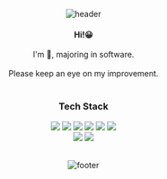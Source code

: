 <div align="center">
	
![header](https://capsule-render.vercel.app/api?type=waving&color=gradient&height=300&section=header&text=rineee&fontAlignY=40&fontSize=100&desc=Department_of_Software_Engineering&descAlignY=65&animation=twinkling)
	
  <h4>Hi!😀</h4>
  I'm 🥔,  majoring in software.
	<br /><br />
Please keep an eye on my improvement.
  <br /><br />
  <h3>Tech Stack</h3>
  <div class="stack">
    <a href="#"><img src="https://img.shields.io/badge/JavaScript-F7DF1E?style=flat&logo=JavaScript&logoColor=black"/></a>
  <a href="#"><img src="https://img.shields.io/badge/CSS-1572B6?style=flat&logo=CSS3&logoColor=white"/></a>
  <a href="#"><img src="https://img.shields.io/badge/Vue.js-4FC08D?style=flat&logo=vue-dot-js&logoColor=white"/></a>
  <a href="#"><img src="https://img.shields.io/badge/html-61DAFB?style=flat&logo=React&logoColor=white"/></a>
  <a href="#"><img src="https://img.shields.io/badge/Django-339933?style=flat&logo=node-dot-js&logoColor=white"/></a>
  <a href="#"><img src="https://img.shields.io/badge/Python-3766AB?style=flat&logo=Python&logoColor=white"/></a>
  <br />
  <a href="#"><img src="https://img.shields.io/badge/MySQL-4479A1?style=flat&logo=MySQL&logoColor=white"/></a>
  <a href="#"><img src="https://img.shields.io/badge/Git-F05032?style=flat&logo=Git&logoColor=white"/></a>
	</div>
 <br />

	

![footer](https://capsule-render.vercel.app/api?section=footer&type=waving&color=e2e4e3&height=130)
</div>
<!--
**rineeee/rineeee** is a ✨ _special_ ✨ repository because its `README.md` (this file) appears on your GitHub profile.

Here are some ideas to get you started:

- 🔭 I’m currently working on ...
- 🌱 I’m currently learning ...
- 👯 I’m looking to collaborate on ...
- 🤔 I’m looking for help with ...
- 💬 Ask me about ...
- 📫 How to reach me: ...
- 😄 Pronouns: ...
- ⚡ Fun fact: ...
-->
